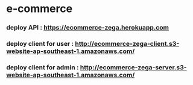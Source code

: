 # e-commerce

### deploy API : https://ecommerce-zega.herokuapp.com

### deploy client for user : http://ecommerce-zega-client.s3-website-ap-southeast-1.amazonaws.com/

### deploy client for admin : http://ecommerce-zega-server.s3-website-ap-southeast-1.amazonaws.com/
